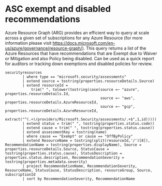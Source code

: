 # ASC exempt and disabled recommendations
Azure Resource Graph (ARG) provides an efficient way to query at scale across a given set of subscriptions for any Azure Resource (for more information please visit https://docs.microsoft.com/en-us/azure/governance/resource-graph/). This query returns a list of the Azure Resources that have recommendations that are Exempt due to Waiver or Mitigation and also Policy being disabled. Can be used as a quick report for auditors or tracking down exemptions and disabled policies for review.



```
securityresources
        | where type == "microsoft.security/assessments"
        | extend source = tostring(properties.resourceDetails.Source)
        | extend resourceId =
            trim(" ", tolower(tostring(case(source =~ "azure", properties.resourceDetails.Id,
                                            source =~ "aws", properties.resourceDetails.AzureResourceId,
                                            source =~ "gcp", properties.resourceDetails.AzureResourceId,
                                            extract("^(.+)/providers/Microsoft.Security/assessments/.+$",1,id)))))
        | extend status = trim(" ", tostring(properties.status.code))
        | extend cause = trim(" ", tostring(properties.status.cause))
        | extend assessmentKey = tostring(name)
		| where cause == "Exempt" or cause == "OffByPolicy"
		| extend ResourceName = tostring(split(resourceId,'/')[8]), RecommendationName = tostring(properties.displayName), Source = properties.resourceDetails.Source, StatusCause = tostring(properties.status.cause), StatusDescription = properties.status.description, RecommendationSeverity = tostring(properties.metadata.severity)
		| project RecommendationName, RecommendationSeverity, ResourceName, StatusCause, StatusDescription, resourceGroup, Source, subscriptionId
		| sort by RecommendationSeverity, RecommendationName
```